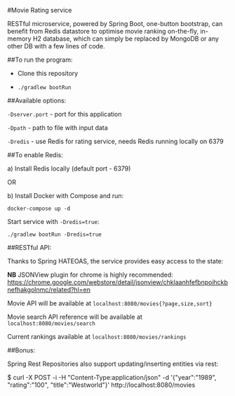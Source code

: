#Movie Rating service

RESTful microservice, powered by Spring Boot, one-button bootstrap, can benefit from Redis datastore to optimise movie ranking on-the-fly, in-memory H2 database, which can simply be replaced by MongoDB or any other DB with a few lines of code. 

##To run the program:

- Clone this repository

- `./gradlew bootRun`

##Available options:

`-Dserver.port` - port for this application

`-Dpath` - path to file with input data

`-Dredis` - use Redis for rating service, needs Redis running locally on 6379

##To enable Redis:

a) Install Redis locally (default port - 6379)

OR 

b) Install Docker with Compose and run:

`docker-compose up -d`

Start service with `-Dredis=true`:

`./gradlew bootRun -Dredis=true`


##RESTful API:

Thanks to Spring HATEOAS, the service provides easy access to the state:

**NB** JSONView plugin for chrome is highly recommended: https://chrome.google.com/webstore/detail/jsonview/chklaanhfefbnpoihckbnefhakgolnmc/related?hl=en

Movie API will be available at `localhost:8080/movies{?page,size,sort}`

Movie search API reference will be available at `localhost:8080/movies/search`

Current rankings available at `localhost:8080/movies/rankings`

##Bonus: 

Spring Rest Repositories also support updating/inserting entities via rest:

$ curl -X POST -i -H "Content-Type:application/json" -d '{"year":"1989", "rating":"100", "title":"Westworld"}' http://localhost:8080/movies